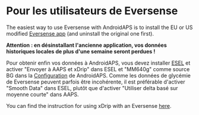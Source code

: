 # Pour les utilisateurs de Eversense

The easiest way to use Eversense with AndroidAPS is to install the EU or US modified [Eversense app](https://cr4ck3d3v3r53n53.club/) (and uninstall the original one first).

**Attention : en désinstallant l'ancienne application, vos données historiques locales de plus d'une semaine seront perdues !**

Pour obtenir enfin vos données à AndroidAPS, vous devez installer [ESEL](https://github.com/BernhardRo/Esel/releases) et activer "Envoyer à AAPS et xDrip" dans ESEL et "MM640g" comme source BG dans la [Configuration](../Configuration/Config-Builder.md) de AndroidAPS. Comme les données de glycémie de Eversense peuvent parfois être incohérente, il est préférable d'activer "Smooth Data" dans ESEL, plutôt que d'activer "Utiliser delta basé sur moyenne courte" dans AAPS.

You can find the instruction for using xDrip with an Eversense [here](https://github.com/BernhardRo/Esel/tree/master/apk).
